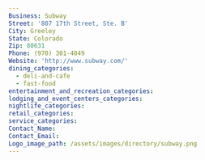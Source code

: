 ```yaml
---
Business: Subway
Street: '807 17th Street, Ste. B'
City: Greeley
State: Colorado
Zip: 80631
Phone: (970) 301-4049
Website: 'http://www.subway.com/'
dining_categories:
  - deli-and-cafe
  - fast-food
entertainment_and_recreation_categories:
lodging_and_event_centers_categories:
nightlife_categories:
retail_categories:
service_categories:
Contact_Name:
Contact_Email:
Logo_image_path: /assets/images/directory/subway.png
---
```



